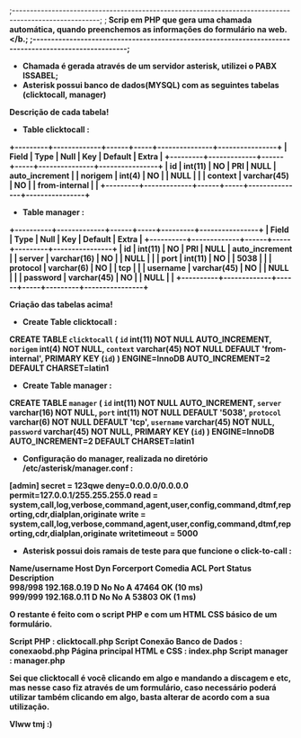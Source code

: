 ;------------------------------------------------------------------------------------------------------; </n>
;<b> Scrip em PHP que gera uma chamada automática, quando preenchemos as informações do formulário na web.</b.;
;------------------------------------------------------------------------------------------------------;

- Chamada é gerada através de um servidor asterisk, utilizei o PABX ISSABEL;
- Asterisk possui banco de dados(MYSQL) com as seguintes tabelas (clicktocall, manager)

Descrição de cada tabela!

* Table clicktocall : 

+---------+-------------+------+-----+---------------+----------------+
| Field   | Type        | Null | Key | Default       | Extra          |
+---------+-------------+------+-----+---------------+----------------+
| id      | int(11)     | NO   | PRI | NULL          | auto_increment |
| norigem | int(4)      | NO   |     | NULL          |                |
| context | varchar(45) | NO   |     | from-internal |                |
+---------+-------------+------+-----+---------------+----------------+

* Table manager :

+----------+-------------+------+-----+---------+----------------+
| Field    | Type        | Null | Key | Default | Extra          |
+----------+-------------+------+-----+---------+----------------+
| id       | int(11)     | NO   | PRI | NULL    | auto_increment |
| server   | varchar(16) | NO   |     | NULL    |                |
| port     | int(11)     | NO   |     | 5038    |                |
| protocol | varchar(6)  | NO   |     | tcp     |                |
| username | varchar(45) | NO   |     | NULL    |                |
| password | varchar(45) | NO   |     | NULL    |                |
+----------+-------------+------+-----+---------+----------------+

Criação das tabelas acima!

* Create Table clicktocall :

CREATE TABLE `clicktocall` (
  `id` int(11) NOT NULL AUTO_INCREMENT,
  `norigem` int(4) NOT NULL,
  `context` varchar(45) NOT NULL DEFAULT 'from-internal',
  PRIMARY KEY (`id`)
) ENGINE=InnoDB AUTO_INCREMENT=2 DEFAULT CHARSET=latin1


* Create Table manager :

CREATE TABLE `manager` (
  `id` int(11) NOT NULL AUTO_INCREMENT,
  `server` varchar(16) NOT NULL,
  `port` int(11) NOT NULL DEFAULT '5038',
  `protocol` varchar(6) NOT NULL DEFAULT 'tcp',
  `username` varchar(45) NOT NULL,
  `password` varchar(45) NOT NULL,
  PRIMARY KEY (`id`)
) ENGINE=InnoDB AUTO_INCREMENT=2 DEFAULT CHARSET=latin1


- Configuração do manager, realizada no diretório /etc/asterisk/manager.conf :

[admin]
secret = 123qwe
deny=0.0.0.0/0.0.0.0
permit=127.0.0.1/255.255.255.0
read = system,call,log,verbose,command,agent,user,config,command,dtmf,reporting,cdr,dialplan,originate
write = system,call,log,verbose,command,agent,user,config,command,dtmf,reporting,cdr,dialplan,originate
writetimeout = 5000

- Asterisk possui dois ramais de teste para que funcione o click-to-call : 

Name/username             Host                                    Dyn Forcerport Comedia    ACL Port     Status      Description                      
998/998                   192.168.0.19                             D  No         No          A  47464    OK (10 ms)                                   
999/999                   192.168.0.11                             D  No         No          A  53803    OK (1 ms)  

O restante é feito com o script PHP e com um HTML CSS básico de um formulário.

Script PHP : clicktocall.php
Script Conexão Banco de Dados : conexaobd.php
Página principal HTML e CSS : index.php
Script manager : manager.php

Sei que clicktocall é você clicando em algo e mandando a discagem e etc, mas nesse caso fiz através de um formulário, caso necessário poderá utilizar também clicando em algo, basta alterar de acordo com a sua utilização.

Vlww tmj :)


